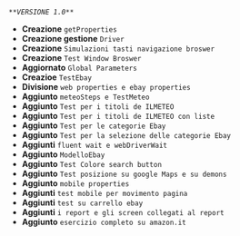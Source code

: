 _`**VERSIONE 1.0**`_

- **Creazione** `getProperties`
- **Creazione gestione** `Driver`
- **Creazione** `Simulazioni tasti navigazione broswer`
- **Creazione** `Test Window Broswer`
- **Aggiornato** `Global Parameters`
- **Creazioe** `TestEbay`
- **Divisione** `web properties e ebay properties`
- **Aggiunto** `meteoSteps e TestMeteo`
- **Aggiunto** `Test per i titoli de ILMETEO`
- **Aggiunto** `Test per i titoli de ILMETEO con liste`
- **Aggiunto** `Test per le categorie Ebay`
- **Aggiunto** `Test per la selezione delle categorie Ebay`
- **Aggiunti** `fluent wait e webDriverWait`
- **Aggiunto** `ModelloEbay`
- **Aggiunto** `Test Colore search button`
- **Aggiunto** `Test posizione su google Maps e su demons`
- **Aggiunto** `mobile properties`
- **Aggiunti** `test mobile per movimento pagina`
- **Aggiunti** `test su carrello ebay`
- **Aggiunti** `i report e gli screen collegati al report`
- **Aggiunto** `esercizio completo su amazon.it`